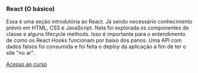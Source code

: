 ### React (O básico)

<p>Essa é uma seção introdutória ao React. Já sendo necessário conhecimento prévio  em HTML, CSS e JavaScript. Nela foi explorada os componentes de classe e alguns lifecycle methods. Isso é importante para o entendimento de como os React Hooks funcionam por baixo dos panos. Uma API com dados falsos foi consumida e foi feita o deploy da aplicação a fim de ter o site "no ar".</p>

[Acesso ao curso](https://www.udemy.com/share/104bceBUAbc1hURXg=/)